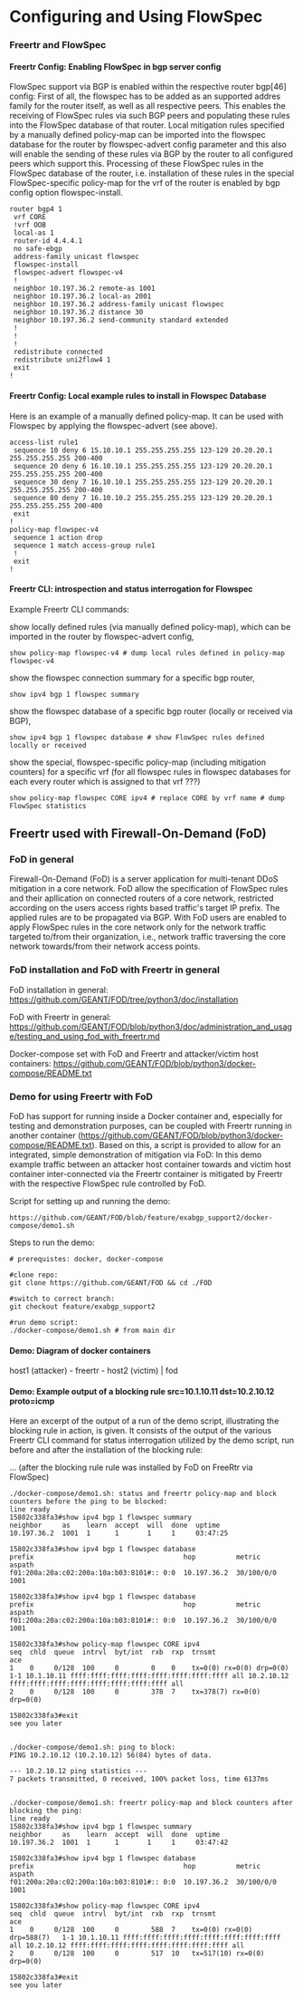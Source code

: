 # **Configuring and Using FlowSpec**

### Freertr and FlowSpec

#### Freertr Config: Enabling FlowSpec in bgp server config

FlowSpec support via BGP is enabled within the respective router bgp[46] config:
First of all, the flowspec has to be added as an supported addres family for the router itself, as well as all respective peers.
This enables the receiving of FlowSpec rules via such BGP peers and
populating these rules into the FlowSpec database of that router.
Local mitigation rules specified by a manually defined policy-map can be imported into the flowspec database for the router by flowspec-advert config parameter and this also will enable the sending of these rules via BGP by the router to all configured peers which support this.
Processing of these FlowSpec rules in the FlowSpec database of the router, i.e. installation of these rules in the special FlowSpec-specific policy-map for the vrf of the router is enabled by bgp config option flowspec-install.

```
router bgp4 1
 vrf CORE
 !vrf OOB
 local-as 1
 router-id 4.4.4.1
 no safe-ebgp
 address-family unicast flowspec
 flowspec-install
 flowspec-advert flowspec-v4
 !
 neighbor 10.197.36.2 remote-as 1001
 neighbor 10.197.36.2 local-as 2001
 neighbor 10.197.36.2 address-family unicast flowspec
 neighbor 10.197.36.2 distance 30
 neighbor 10.197.36.2 send-community standard extended
 !
 !
 !
 redistribute connected
 redistribute uni2flow4 1
 exit
!
```

#### Freertr Config: Local example rules to install in Flowspec Database

Here is an example of a manually defined policy-map. It can be used with Flowspec by applying the flowspec-advert (see above).

```
access-list rule1
 sequence 10 deny 6 15.10.10.1 255.255.255.255 123-129 20.20.20.1 255.255.255.255 200-400
 sequence 20 deny 6 16.10.10.1 255.255.255.255 123-129 20.20.20.1 255.255.255.255 200-400
 sequence 30 deny 7 16.10.10.1 255.255.255.255 123-129 20.20.20.1 255.255.255.255 200-400
 sequence 80 deny 7 16.10.10.2 255.255.255.255 123-129 20.20.20.1 255.255.255.255 200-400
 exit
!
policy-map flowspec-v4
 sequence 1 action drop
 sequence 1 match access-group rule1
 !
 exit
!
```

#### Freertr CLI: introspection and status interrogation for Flowspec

Example Freertr CLI commands:


show locally defined rules (via manually defined policy-map), which can be imported in the router by flowspec-advert config,
```
show policy-map flowspec-v4 # dump local rules defined in policy-map flowspec-v4
```

show the flowspec connection summary for a specific bgp router,
```
show ipv4 bgp 1 flowspec summary 
```

show the flowspec database of a specific bgp router (locally or received via BGP),
```
show ipv4 bgp 1 flowspec database # show FlowSpec rules defined locally or received 
```

show the special, flowspec-specific policy-map (including mitigation counters) for a specific vrf (for all flowspec rules in flowspec databases for each every router which is assigned to that vrf ???)
```
show policy-map flowspec CORE ipv4 # replace CORE by vrf name # dump FlowSpec statistics
```

## Freertr used with Firewall-On-Demand (FoD)

### FoD in general

Firewall-On-Demand (FoD) is a server application for multi-tenant DDoS mitigation in a core network.
FoD allow the specification of FlowSpec rules
and their apllication on connected routers of a core network,
restricted according on the users access rights based traffic's target IP prefix.
The applied rules are to be propagated via BGP.
With FoD users are enabled to apply FlowSpec rules in the core network only 
for the network traffic targeted to/from their organization, 
i.e., network traffic traversing the core network towards/from their network
access points.

### FoD installation and FoD with Freertr in general

FoD installation in general:
https://github.com/GEANT/FOD/tree/python3/doc/installation

FoD with Freertr in general:
https://github.com/GEANT/FOD/blob/python3/doc/administration_and_usage/testing_and_using_fod_with_freertr.md

Docker-compose set with FoD and Freertr and attacker/victim host containers:
https://github.com/GEANT/FOD/blob/python3/docker-compose/README.txt


### Demo for using Freertr with FoD

FoD has support for running inside a Docker container and, especially for testing and demonstration purposes,
can be coupled with Freertr running in another container
(https://github.com/GEANT/FOD/blob/python3/docker-compose/README.txt).
Based on this, a script is provided to allow for an integrated, simple demonstration of mitigation via FoD:
In this demo example traffic between an attacker host container towards and victim host container inter-connected via the Freertr container is mitigated by Freertr with the respective FlowSpec rule controlled by FoD.


Script for setting up and running the demo:
```
https://github.com/GEANT/FOD/blob/feature/exabgp_support2/docker-compose/demo1.sh
```

Steps to run the demo:
```
# prerequistes: docker, docker-compose

#clone repo: 
git clone https://github.com/GEANT/FOD && cd ./FOD

#switch to correct branch: 
git checkout feature/exabgp_support2

#run demo script: 
./docker-compose/demo1.sh # from main dir

```

#### Demo: Diagram of docker containers 

host1 (attacker) - freertr - host2 (victim)
                      |
                     fod

#### Demo: Example output of a blocking rule src=10.1.10.11 dst=10.2.10.12 proto=icmp

Here an excerpt of the output of a run of the demo script,
illustrating the blocking rule in action, is given.
It consists of the output of the various Freertr CLI command for status interrogation
utilized by the demo script, run before and after the installation of the blocking rule:

... (after the blocking rule rule was installed by FoD on FreeRtr via FlowSpec)

```
./docker-compose/demo1.sh: status and freertr policy-map and block counters before the ping to be blocked:
line ready
15802c338fa3#show ipv4 bgp 1 flowspec summary                                 
neighbor     as    learn  accept  will  done  uptime
10.197.36.2  1001  1      1       1     1     03:47:25

15802c338fa3#show ipv4 bgp 1 flowspec database                                
prefix                                     hop          metric      aspath
f01:200a:20a:c02:200a:10a:b03:8101#:: 0:0  10.197.36.2  30/100/0/0  1001

15802c338fa3#show ipv4 bgp 1 flowspec database                                
prefix                                     hop          metric      aspath
f01:200a:20a:c02:200a:10a:b03:8101#:: 0:0  10.197.36.2  30/100/0/0  1001

15802c338fa3#show policy-map flowspec CORE ipv4                               
seq  chld  queue  intrvl  byt/int  rxb  rxp  trnsmt                      ace
1    0     0/128  100     0        0    0    tx=0(0) rx=0(0) drp=0(0)    1-1 10.1.10.11 ffff:ffff:ffff:ffff:ffff:ffff:ffff:ffff all 10.2.10.12 ffff:ffff:ffff:ffff:ffff:ffff:ffff:ffff all
2    0     0/128  100     0        378  7    tx=378(7) rx=0(0) drp=0(0)

15802c338fa3#exit                                                             
see you later


./docker-compose/demo1.sh: ping to block:
PING 10.2.10.12 (10.2.10.12) 56(84) bytes of data.

--- 10.2.10.12 ping statistics ---
7 packets transmitted, 0 received, 100% packet loss, time 6137ms


./docker-compose/demo1.sh: freertr policy-map and block counters after blocking the ping:
line ready
15802c338fa3#show ipv4 bgp 1 flowspec summary                                 
neighbor     as    learn  accept  will  done  uptime
10.197.36.2  1001  1      1       1     1     03:47:42

15802c338fa3#show ipv4 bgp 1 flowspec database                                
prefix                                     hop          metric      aspath
f01:200a:20a:c02:200a:10a:b03:8101#:: 0:0  10.197.36.2  30/100/0/0  1001

15802c338fa3#show policy-map flowspec CORE ipv4                               
seq  chld  queue  intrvl  byt/int  rxb  rxp  trnsmt                       ace
1    0     0/128  100     0        588  7    tx=0(0) rx=0(0) drp=588(7)   1-1 10.1.10.11 ffff:ffff:ffff:ffff:ffff:ffff:ffff:ffff all 10.2.10.12 ffff:ffff:ffff:ffff:ffff:ffff:ffff:ffff all
2    0     0/128  100     0        517  10   tx=517(10) rx=0(0) drp=0(0)

15802c338fa3#exit                                                             
see you later
```

